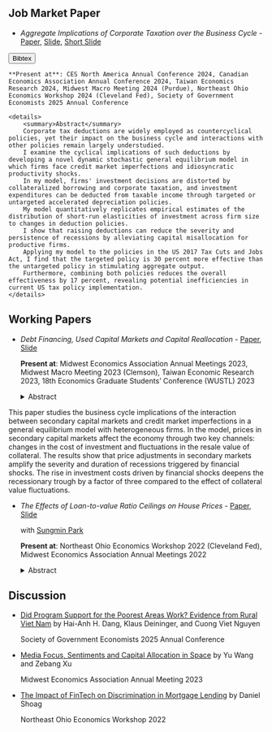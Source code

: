 ## Job Market Paper

<!--- <span style="color:#07568e">Aggregate Implications of Corporate Taxation over the Business Cycle</span> - [Paper](pdf/BonusDepreciation/bonusdepreciation_paper.pdf), [Slide](pdf/BonusDepreciation/bonusdepreciation_slide.pdf)-->
- *Aggregate Implications of Corporate Taxation over the Business Cycle* - [Paper](pdf/BonusDepreciation/bonusdepreciation_paper.pdf), [Slide](pdf/BonusDepreciation/bonusdepreciation_slide.pdf), [Short Slide](pdf/BonusDepreciation/bonusdepreciation_slide_short.pdf)
<dialog id="bibtex_JMP2025">
  <p>
@unpublished{Chen_2025_WP,
    author={Chen, Hui-Jun},
    title={Aggregate Implications of Corporate Taxation over the Business Cycle},
    month={Mar},
    year={2025}
}</p>
  <button onclick="document.getElementById('bibtex_JMP2025').close()">Close</button>
</dialog>
<button onclick="document.getElementById('bibtex_JMP2025').showModal()">Bibtex</button>

    **Present at**: CES North America Annual Conference 2024, Canadian Economics Association Annual Conference 2024, Taiwan Economics Research 2024, Midwest Macro Meeting 2024 (Purdue), Northeast Ohio Economics Workshop 2024 (Cleveland Fed), Society of Government Economists 2025 Annual Conference

    <details>
        <summary>Abstract</summary>
        Corporate tax deductions are widely employed as countercyclical policies, yet their impact on the business cycle and interactions with other policies remain largely understudied.
        I examine the cyclical implications of such deductions by developing a novel dynamic stochastic general equilibrium model in which firms face credit market imperfections and idiosyncratic productivity shocks.
        In my model, firms' investment decisions are distorted by collateralized borrowing and corporate taxation, and investment expenditures can be deducted from taxable income through targeted or untargeted accelerated depreciation policies.
        My model quantitatively replicates empirical estimates of the distribution of short-run elasticities of investment across firm size to changes in deduction policies.
        I show that raising deductions can reduce the severity and persistence of recessions by alleviating capital misallocation for productive firms.
        Applying my model to the policies in the US 2017 Tax Cuts and Jobs Act, I find that the targeted policy is 30 percent more effective than the untargeted policy in stimulating aggregate output.
        Furthermore, combining both policies reduces the overall effectiveness by 17 percent, revealing potential inefficiencies in current US tax policy implementation.
    </details>

## Working Papers

<!--- <span style="color:#07568e">Debt Financing, Used Capital Market and Capital Reallocation</span> - [Paper](pdf/UsedKCollateral/UsedKCollateral.pdf), [Slide](pdf/UsedKCollateral/20230519MMMPresentation.pdf)-->
- *Debt Financing, Used Capital Markets and Capital Reallocation* - [Paper](pdf/UsedKCollateral/UsedKCollateral.pdf), [Slide](pdf/UsedKCollateral/20230519MMMPresentation.pdf)

    **Present at**: Midwest Economics Association Annual Meetings 2023, Midwest Macro Meeting 2023 (Clemson), Taiwan Economic Research 2023, 18th Economics Graduate Students’ Conference (WUSTL) 2023

    <details>
        <summary>Abstract</summary>
This paper studies the business cycle implications of the interaction between secondary capital markets and credit market imperfections in a general equilibrium model with heterogeneous firms.
In the model, prices in secondary capital markets affect the economy through two key channels: changes in the cost of investment and fluctuations in the resale value of collateral.
The results show that price adjustments in secondary markets amplify the severity and duration of recessions triggered by financial shocks.
The rise in investment costs driven by financial shocks deepens the recessionary trough by a factor of three compared to the effect of collateral value fluctuations.
    </details>

<!--- <span style="color:#07568e">The Effects of Loan-to-value Ratio Ceilings on House Prices</span> - [Paper](https://papers.ssrn.com/sol3/papers.cfm?abstract_id=3943908), [Slide](pdf/LTVHousingPrice/Houseprice_slides_HJChen_SungminPark_Nov042022_NOEWorkshop.pdf)-->
- *The Effects of Loan-to-value Ratio Ceilings on House Prices* - [Paper](https://papers.ssrn.com/sol3/papers.cfm?abstract_id=3943908), [Slide](pdf/LTVHousingPrice/Houseprice_slides_HJChen_SungminPark_Nov042022_NOEWorkshop.pdf)

    with [Sungmin Park](https://www.sungminparkecon.com/)

    **Present at**: Northeast Ohio Economics Workshop 2022 (Cleveland Fed), Midwest Economics Association Annual Meetings 2022

    <details>
        <summary>Abstract</summary>
        Loan-to-value ratio (LTV) ceiling is a government policy that puts a cap on households' mortgages relative to their house value, often intended to reduce booms in house prices.
        This paper studies the effects of this policy on house prices, using a simple two-period overlapping-generations model featuring within-generation inequality.
        In contrast to popular belief, we find that a strict (low) loan-to-value ratio ceiling raises long-run house prices, as lenders respond to the policy by substituting from mortgage lending to purchasing more houses.
        The policy's positive effect on house prices is more severe with greater inequality.
        A strict ceiling is especially harmful to the poor.
        Taxes can only intensify the positive effect on house prices, although they can mitigate the adverse effects on welfare.
    </details>

## Discussion

- [Did Program Support for the Poorest Areas Work? Evidence from Rural Viet Nam](pdf/Discussion/Dang_Deininger_Nguyen_2024_discussion.pdf) by Hai-Anh H. Dang, Klaus Deininger, and Cuong Viet Nguyen

    Society of Government Economists 2025 Annual Conference

- [Media Focus, Sentiments and Capital Allocation in Space](pdf/Discussion/MEA_Mar_31_2023/build/Discuss_Wang_Xu.pdf) by Yu Wang and Zebang Xu

    Midwest Economics Association Annual Meeting 2023

- [The Impact of FinTech on Discrimination in Mortgage Lending](pdf/Discussion/NOEWorshop_NOV_04_2022/build/DiscussionSlides.pdf) by Daniel Shoag

    Northeast Ohio Economics Workshop 2022
